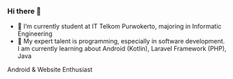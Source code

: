 ### Hi there 👋

- 🔭 I’m currently student at IT Telkom Purwokerto, majoring in Informatic Engineering
- 🌱 My expert talent is programming, especially in software development. I am currently learning about Android (Kotlin), Laravel Framework (PHP), Java

Android & Website Enthusiast
<!--
**nurrizkiadip/nurrizkiadip** is a ✨ _special_ ✨ repository because its `README.md` (this file) appears on your GitHub profile.

Here are some ideas to get you started:

- 🔭 I’m currently working on ...
- 🌱 I’m currently learning ...
- 👯 I’m looking to collaborate on ...
- 🤔 I’m looking for help with ...
- 💬 Ask me about ...
- 📫 How to reach me: ...
- 😄 Pronouns: ...
- ⚡ Fun fact: ...
-->
